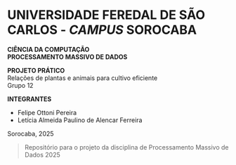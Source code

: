 # UNIVERSIDADE FEREDAL DE SÃO CARLOS - *CAMPUS* SOROCABA <br>
**CIÊNCIA DA COMPUTAÇÃO** <br>
**PROCESSAMENTO MASSIVO DE DADOS** <br>

**PROJETO PRÁTICO** <br>
Relações de plantas e animais para cultivo eficiente <br>
Grupo 12 <br> 

**INTEGRANTES** <br>
- Felipe Ottoni Pereira
- Letícia Almeida Paulino de Alencar Ferreira

Sorocaba, 2025
> Repositório para o projeto da disciplina de Processamento Massivo de Dados 2025
